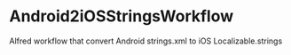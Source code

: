 # Android2iOSStringsWorkflow
Alfred workflow that convert Android strings.xml to iOS Localizable.strings
